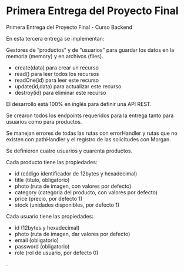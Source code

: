 # Primera Entrega del Proyecto Final

Primera Entrega del Proyecto Final - Curso Backend

En esta tercera entrega se implementan:

Gestores de “productos” y de “usuarios” para guardar los datos en la memoria (memory) y en archivos (files).
- create(data) para crear un recurso
- read() para leer todos los recursos
- readOne(id) para leer este recurso
- update(id,data) para actualizar este recurso
- destroy(id) para eliminar este recurso

El desarrollo está 100% en inglés para definir una API REST.

Se crearon todos los endpoints requeridos para la entrega tanto para usuarios como para productos.

Se manejan errores de todas las rutas con errorHandler y rutas que no existen con pathHandler y el registro de las solicitudes con Morgan.

Se definieron cuatro usuarios y cuarenta productos.

Cada producto tiene las propiedades:
- id (código identificador de 12bytes y hexadecimal)
- title (titulo, obligatorio)
- photo (ruta de imagen, con valores por defecto)
- category (categoria del producto, con valores por defecto)
- price (precio, por defecto 1)
- stock (unidades disponibles, por defecto 1)

Cada usuario tiene las propiedades:
- id (12bytes y hexadecimal)
- photo (ruta de imagen, dar valores por defecto)
- email (obligatorio)
- password (obligatorio)
- role (rol de usuario, por defecto 0)

.